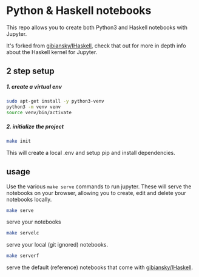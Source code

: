Python & Haskell notebooks
===

This repo allows you to create both Python3 and Haskell notebooks with Jupyter.

It's forked from [gibiansky/IHaskell](https://github.com/gibiansky/IHaskell), check that out for more in depth info about the Haskell kernel for Jupyter.

2 step setup
---

##### 1. create a virtual env

```bash
sudo apt-get install -y python3-venv
python3 -m venv venv
source venv/bin/activate
```

##### 2. initialize the project

```bash
make init
```
This will create a local .env and setup pip and install dependencies.

usage
---

Use the various ``make serve`` commands to run jupyter.
These will serve the notebooks on your browser, allowing you to create, edit and delete your notebooks locally.

```bash
make serve
```
serve your notebooks

```bash
make servelc
```
serve your local (git ignored) notebooks. 

```bash
make serverf
```
serve the default (reference) notebooks that come with [gibiansky/IHaskell](https://github.com/gibiansky/IHaskell).

